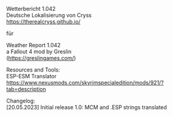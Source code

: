 Wetterbericht 1.042  
Deutsche Lokalisierung von Cryss  
https://therealcryss.github.io/  

für  

Weather Report 1.042  
a Fallout 4 mod by Greslin  
(https://greslingames.com/)  


Resources and Tools:  
ESP-ESM Translator  
https://www.nexusmods.com/skyrimspecialedition/mods/921/?tab=description  


Changelog:  
[20.05.2023]	Initial release 1.0: MCM and .ESP strings translated  
